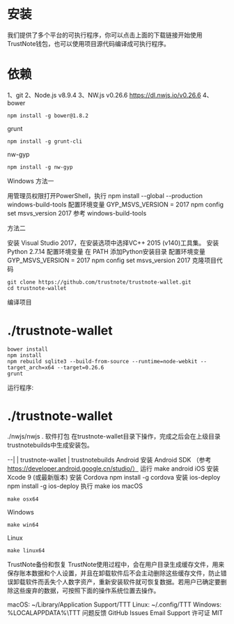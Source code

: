 # 安装

我们提供了多个平台的可执行程序，你可以点击上面的下载链接开始使用TrustNote钱包，也可以使用项目源代码编译成可执行程序。

# 依赖

1、git
2、Node.js v8.9.4
3、NW.js v0.26.6
https://dl.nwjs.io/v0.26.6
4、bower


```
npm install -g bower@1.8.2
```
grunt
```
npm install -g grunt-cli
```
nw-gyp
```
npm install -g nw-gyp
```
Windows
方法一

用管理员权限打开PowerShell，执行 npm install --global --production windows-build-tools
配置环境变量 GYP_MSVS_VERSION = 2017
npm config set msvs_version 2017
参考 windows-build-tools

方法二

安装 Visual Studio 2017，在安装选项中选择VC++ 2015 (v140)工具集。
安装 Python 2.7.14
配置环境变量 在 PATH 添加Python安装目录
配置环境变量 GYP_MSVS_VERSION = 2017
npm config set msvs_version 2017
克隆项目代码
```
git clone https://github.com/trustnote/trustnote-wallet.git
cd trustnote-wallet
```
编译项目
# ./trustnote-wallet

```
bower install
npm install
npm rebuild sqlite3 --build-from-source --runtime=node-webkit --target_arch=x64 --target=0.26.6
grunt
```

运行程序:
# ./trustnote-wallet
./nwjs/nwjs .
软件打包
在trustnote-wallet目录下操作，完成之后会在上级目录trustnotebuilds中生成安装包。

--|
  | trustnote-wallet
  | trustnotebuilds
Android
安装 Android SDK （参考 https://developer.android.google.cn/studio/）
运行 make android
iOS
安装 Xcode 9 (或最新版本)
安装 Cordova npm install -g cordova
安装 ios-deploy npm install -g ios-deploy
执行 make ios
macOS
```
make osx64
```
Windows
```
make win64
```
Linux
```
make linux64
```
TrustNote备份和恢复
TrustNote使用过程中，会在用户目录生成缓存文件，用来保存账本数据和个人设置，并且在卸载软件后不会主动删除这些缓存文件，防止错误卸载软件而丢失个人数字资产，重新安装软件就可恢复数据。若用户已确定要删除这些废弃的数据，可按照下面的操作系统位置去操作。

macOS: ~/Library/Application Support/TTT
Linux: ~/.config/TTT
Windows: %LOCALAPPDATA%\TTT
问题反馈
GitHub Issues
Email Support
许可证
MIT

